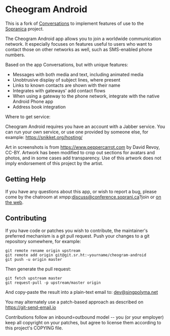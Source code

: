 # Cheogram Android

This is a fork of [Conversations](https://conversations.im) to implement features of use to the [Sopranica](https://soprani.ca) project.

The Cheogram Android app allows you to join a worldwide communication network.  It especially focuses on features useful to users who want to contact those on other networks as well, such as SMS-enabled phone numbers.

Based on the app Conversations, but with unique features:

* Messages with both media and text, including animated media
* Unobtrusive display of subject lines, where present
* Links to known contacts are shown with their name
* Integrates with gateways' add contact flows
* When using a gateway to the phone network, integrate with the native Android Phone app
* Address book integration

Where to get service:

Cheogram Android requires you have an account with a Jabber service.  You can run your own service, or use one provided by someone else, for example: https://snikket.org/hosting/

Art in screenshots is from https://www.peppercarrot.com by David Revoy, CC-BY. Artwork has been modified to crop out sections for avatars and photos, and in some cases add transparency. Use of this artwork does not imply endorsement of this project by the artist.

## Getting Help

If you have any questions about this app, or wish to report a bug, please come by the chatroom at  xmpp:discuss@conference.soprani.ca?join or [on the web](https://anonymous.cheogram.com/discuss@conference.soprani.ca).

## Contributing

If you have code or patches you wish to contribute, the maintainer's preferred mechanism is a git pull request.  Push your changes to a git repository somewhere, for example:

    git remote rename origin upstream
    git remote add origin git@git.sr.ht:~yourname/cheogram-android
    git push -u origin master

Then generate the pull request:

    git fetch upstream master
    git request-pull -p upstream/master origin

And copy-paste the result into a plain-text email to: dev@singpolyma.net

You may alternately use a patch-based approach as described on https://git-send-email.io

Contributions follow an inbound=outbound model -- you (or your employer) keep all copyright on your patches, but agree to license them according to this project's COPYING file.

